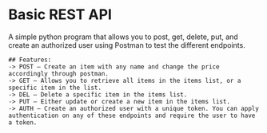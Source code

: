 # Basic REST API

A simple python program that allows you to post, get, delete, put, and create an authorized user using Postman to test the different endpoints.

```
## Features:
-> POST – Create an item with any name and change the price accordingly through postman.
-> GET – Allows you to retrieve all items in the items list, or a specific item in the list.
-> DEL – Delete a specific item in the items list.
-> PUT – Either update or create a new item in the items list.
-> AUTH – Create an authorized user with a unique token. You can apply authentication on any of these endpoints and require the user to have a token. 
```

